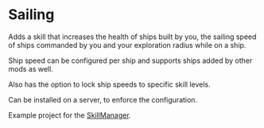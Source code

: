 # Sailing

Adds a skill that increases the health of ships built by you, the sailing speed of ships commanded by you and your exploration radius while on a ship.

Ship speed can be configured per ship and supports ships added by other mods as well.

Also has the option to lock ship speeds to specific skill levels.

Can be installed on a server, to enforce the configuration.

Example project for the [SkillManager](https://github.com/blaxxun-boop/SkillManager).